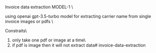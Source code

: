 Invoice data extraction MODEL-1 \\

using openai gpt-3.5-turbo model
for extracting carrier name from single invoice images or pdfs \\

Constraits\\
1. only take one pdf or image at a time\\
2. if pdf is image then it will not extract data#   i n v o i c e - d a t a - e x t r a c t i o n 
 
 